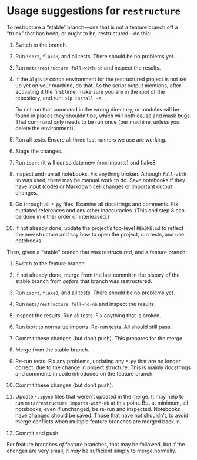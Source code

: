 <!-- SPDX-License-Identifier: 0BSD -->

# Usage suggestions for `restructure`

To restructure a “stable” branch—one that is not a feature branch off a “trunk”
that has been, or ought to be, restructured—do this:

 1. Switch to the branch.

 2. Run `isort`, `flake8`, and all tests. There should be no problems yet.

 3. Run `meta/restructure full-with-nb` and inspect the results.

 4. If the `algoviz` conda environment for the restructured project is not set
    up yet on your machine, do that. As the script output mentions, after
    activating it the first time, make sure you are in the root of the
    repository, and run: `pip install -e .`

    Do not run that command in the wrong directory, or modules will be found in
    places they shouldn’t be, which will both cause and mask bugs. That command
    only needs to be run once (per machine, unless you delete the environment).

 5. Run all tests. Ensure all three test runners we use are working.

 6. Stage the changes.

 7. Run `isort` (it will consoldate new `from` imports) and flake8.

 8. Inspect and run all notebooks. Fix anything broken. Alhough `full-with-nb`
    was used, there may be manual work to do. Save notebooks if they have input
    (code) or Markdown cell changes or important output changes.

 9. Go through all `*.py` files. Examine all docstrings and comments. Fix
    outdated references and any other inaccuracies. (This and step 8 can be
    done in either order or interleaved.)

10. If not already done, update the project’s top-level `README.md` to reflect
    the new structure and say how to open the project, run tests, and use
    notebooks.

Then, given a “stable” branch that was restructured, and a feature branch:

 1. Switch to the feature branch.

 2. If not already done, merge from the last commit in the history of the
    stable branch from *before* that branch was restructured.

 3. Run `isort`, `flake8`, and all tests. There should be no problems yet.

 4. Run `meta/restructure full-no-nb` and inspect the results.

 5. Inspect the results. Run all tests. Fix anything that is broken.

 6. Run isort to normalize imports. Re-run tests. All should still pass.

 7. Commit these changes (but don’t push). This prepares for the merge.

 8. Merge from the stable branch.

 9. Re-run tests. Fix any problems, updating any `*.py` that are no longer
    correct, due to the change in project structure. This is mainly docstrings
    and comments in code introduced on the feature branch.

10. Commit these changes (but don’t push).

11. Update `*.ipynb` files that weren’t updated in the merge. It may help to
    run `meta/restructure imports-with-nb` at this point. But at minimum, all
    notebooks, even if unchanged, be re-run and inspected. Notebooks have
    changed should be saved. Those that have not shouldn’t, to avoid merge
    conflicts when multiple feature branches are merged back in.

12. Commit and push.

For feature branches *of* feature branches, that may be followed, but if the
changes are very small, it *may* be sufficient simply to merge normally.

